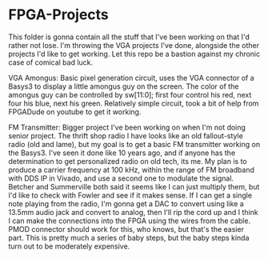# FPGA-Projects

This folder is gonna contain all the stuff that I've been working on that I'd rather not lose. I'm throwing the VGA projects I've done, alongside the other projects I'd like to get working. Let this repo be a bastion against my chronic case of comical bad luck. 

VGA Amongus:
Basic pixel generation circuit, uses the VGA connector of a Basys3 to display a little amongus guy on the screen. The color of the amongus guy can be controlled by sw[11:0]; first four control his red, next four his blue, next his green. Relatively simple circuit, took a bit of help from FPGADude on youtube to get it working.

FM Transmitter:
Bigger project I've been working on when I'm not doing senior project. The thrift shop radio I have looks like an old fallout-style radio (old and lame), but my goal is to get a basic FM transmitter working on the Basys3. I've seen it done like 10 years ago, and if anyone has the determination to get personalized radio on old tech, its me. My plan is to produce a carrier frequency at 100 kHz, within the range of FM broadband with  DDS IP in Vivado, and use a second one to modulate the signal. Betcher and Summerville both said it seems like I can just multiply them, but I'd like to check with Fowler and see if it makes sense. If I can get a single note playing from the radio, I'm gonna get a DAC to convert using like a 13.5mm audio jack and convert to analog, then I'll rip the cord up and I think I can make the connections into the FPGA using the wires from the cable. PMOD connector should work for this, who knows, but that's the easier part. This is pretty much a series of baby steps, but the baby steps kinda turn out to be moderately expensive.  
